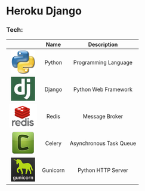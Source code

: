 # Heroku Django

### Tech:

|   | Name   | Description |
| :------: | :------: | :------: |
| ![Python](readme/python.png "Python") | Python | Programming Language |
| ![Django](readme/django.png "Django") | Django | Python Web Framework |
| ![Redis](readme/redis.png "Redis") | Redis | Message Broker |
| ![Celery](readme/celery.png "Celery") | Celery | Asynchronous Task Queue |
| ![Gunicorn](readme/gunicorn.png "Gunicorn") | Gunicorn | Python HTTP Server |
